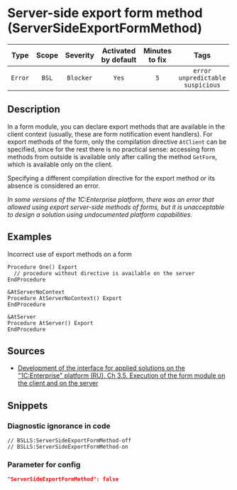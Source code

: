 # Server-side export form method (ServerSideExportFormMethod)

|  Type   | Scope | Severity  |    Activated<br>by default    |    Minutes<br>to fix    |                          Tags                          |
|:-------:|:-----:|:---------:|:-----------------------------:|:-----------------------:|:------------------------------------------------------:|
| `Error` | `BSL` | `Blocker` |             `Yes`             |           `5`           |       `error`<br>`unpredictable`<br>`suspicious`       |

<!-- Блоки выше заполняются автоматически, не трогать -->
## Description

<!-- Описание диагностики заполняется вручную. Необходимо понятным языком описать смысл и схему работу -->

In a form module, you can declare export methods that are available in the client context (usually, these are form notification event handlers). For export methods of the form, only the compilation directive `AtClient` can be specified, since for the rest there is no practical sense: accessing form methods from outside is available only after calling the method `GetForm`, which is available only on the client.

Specifying a different compilation directive for the export method or its absence is considered an error.

*In some versions of the 1C:Enterprise platform, there was an error that allowed using export server-side methods of forms, but it is unacceptable to design a solution using undocumented platform capabilities.*

## Examples
<!-- В данном разделе приводятся примеры, на которые диагностика срабатывает, а также можно привести пример, как можно исправить ситуацию -->

Incorrect use of export methods on a form

```bsl
Procedure One() Export
  // procedure without directive is available on the server
EndProcedure

&AtServerNoContext
Procedure AtServerNoContext() Export
EndProcedure

&AtServer
Procedure AtServer() Export
EndProcedure
```

## Sources
<!-- Необходимо указывать ссылки на все источники, из которых почерпнута информация для создания диагностики -->
<!-- Примеры источников

* Источник: [Стандарт: Тексты модулей](https://its.1c.ru/db/v8std#content:456:hdoc)
* Полезная информация: [Отказ от использования модальных окон](https://its.1c.ru/db/metod8dev#content:5272:hdoc)
* Источник: [Cognitive complexity, ver. 1.4](https://www.sonarsource.com/docs/CognitiveComplexity.pdf) -->

* [Development of the interface for applied solutions on the "1C:Enterprise" platform (RU). Ch 3.5. Execution of the form module on the client and on the server](https://its.1c.ru/db/pubv8devui/content/191/hdoc)

## Snippets

<!-- Блоки ниже заполняются автоматически, не трогать -->
### Diagnostic ignorance in code

```bsl
// BSLLS:ServerSideExportFormMethod-off
// BSLLS:ServerSideExportFormMethod-on
```

### Parameter for config

```json
"ServerSideExportFormMethod": false
```
